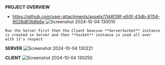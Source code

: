 **PROJECT OVERVIEW**
- https://github.com/user-attachments/assets/11d4f39f-e50f-43db-8704-9028d63b6b6e
![Screenshot 2024-10-04 130010](https://github.com/user-attachments/assets/da95c12f-c897-4232-a52f-a81b71ae8415)

```
Run the Server First then the Client beacuse **ServerSocket** instance is created in Server and then **Socket** instance is used all over with it's respect
```

**SERVER**
![Screenshot 2024-10-04 130221](https://github.com/user-attachments/assets/aa614c5a-65e7-4faf-902e-72f757c6558b)


**CLIENT**
![Screenshot 2024-10-04 130250](https://github.com/user-attachments/assets/38a5aca7-0d64-44ef-8441-165a927c9b5b)
